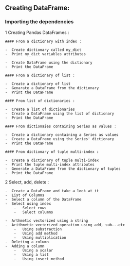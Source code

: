 ## Creating DataFrame:

### Importing the dependencies

1 Creating Pandas DataFrames :

    #### From a dictionary with index :

    -  Create dictionary called my_dict
    -  Print my_dict variables attributes

    -  Create DataFrame using the dictionary
    -  Print the DataFrame

    #### From a dictionary of list :

    -  Create a dictionary of list
    -  Genarate a DataFrame from the dictionary
    -  Print the DataFrame

    #### From list of dictionaries :

    -  Create a list of dictionaries
    -  Create a DataFrame using the list of dictionary
    -  Print the DataFrame

    #### From dictionaies containing Series as values :
    
    -  Create a dictionary containing a Series as values
    -  Create a DataFrame using the Series' dictionary
    -  Print the DataFrame

    #### From dictionary of tuple multi-index :    

    -  Create a dictionary of tuple multi-index
    -  Print the tuple multi-index attributes
    -  Generate a DataFrame from the dictionary of tuples
    -  Print the DataFrame

2 Select, add, delete :

    -  Create a DataFrame and take a look at it
    -  List of Columns
    -  Select a column of the DataFrame 
    -  Select using index 
        -   Select rows
        -   Select columns

    -  Arthmetic vectorized using a string 
    -  Arithmetic vectorized operation using add, sub...etc 
        -   Using substraction
        -   Using add method
        -   Using multiplication
    -  Deleting a column 
    -  Adding a column
        -   Using a scalar
        -   Using a list
        -   Using insert method

